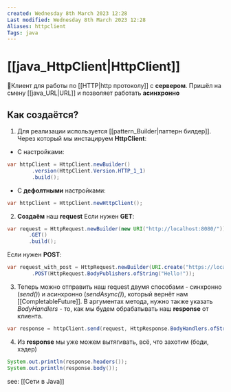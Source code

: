 ```yaml
---
created: Wednesday 8th March 2023 12:28
Last modified: Wednesday 8th March 2023 12:28
Aliases: httpclient
Tags: java
---
```


# [[java_HttpClient|HttpClient]]

📌Клиент для работы по [[HTTP|http протоколу]] с **сервером**. Пришёл на смену [[java_URL|URL]] и позволяет работать **асинхронно**

## Как создаётся?
1. Для реализации используется [[pattern_Builder|паттерн билдер]]. Через который мы инстацируем **HttpClient**:
- C настройками:
```java
var httpClient = HttpClient.newBuilder()  
        .version(HttpClient.Version.HTTP_1_1)  
        .build();
```
- C **дефолтными** настройками:
```java
var httpClient = HttpClient.newHttpClient();
```
2. **Создаём** наш **request** 
Если нужен **GET**:
 ```java
 var request = HttpRequest.newBuilder(new URI("http://localhost:8080/"))  
        .GET()  
        .build();
```
Если нужен **POST**:
```java
var request_with_post = HttpRequest.newBuilder(URI.create("https://localhost:8080"))  
        .POST(HttpRequest.BodyPublishers.ofString("Hello!"));
```

3. Теперь можно отправить наш request двумя способами - синхронно (*send()*) и асинхронно (*sendAsync()*), который вернёт нам [[CompletableFuture]]. 
В аргументах метода, нужно также указать *BodyHandlers* - то, как мы будем обрабатывать наш **response** от клиента.
```java
var response = httpClient.send(request, HttpResponse.BodyHandlers.ofString());
```
4. Из **response** мы уже можем вытягивать, всё, что захотим (боди, хэдер)
```java
System.out.println(response.headers());  
System.out.println(response.body());
```


see: [[Сети в Java]]